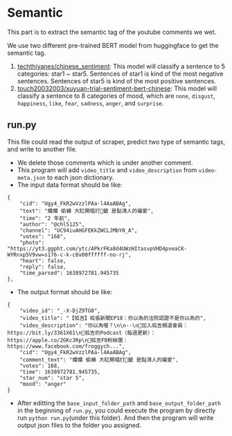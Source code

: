 # Semantic
This part is to extract the semantic tag of the youtube comments we wet.

We use two different pre-trained BERT model from huggingface to get the semantic tag.

1. [techthiyanes/chinese_sentiment](https://huggingface.co/techthiyanes/chinese_sentiment): This model will classify a sentence to 5 categories: star1 ~ star5. Sentences of star1 is kind of the most negative sentences. Sentences of star5 is kind of the most positive sentences.
2. [touch20032003/xuyuan-trial-sentiment-bert-chinese](https://huggingface.co/touch20032003/xuyuan-trial-sentiment-bert-chinese): This model will classify a sentence to 8 categories of mood, which are `none`, `disgust`, `happiness`, `like`, `fear`, `sadness`, `anger`, and `surprise`.

## run.py
This file could read the output of scraper, predict two type of semantic tags, and write to another file.

* We delete those comments which is under another comment.
* This program will add `video_title` and `video_description` from `video-meta.json` to each json dictionary.
* The input data format should be like:

```
{
    "cid": "Ugy4_FkR2wVzzlPAa-l4AaABAg",
    "text": "爛爛 偷褲 大缸開唱打👋鎗 是黏清人的襊愛",
    "time": "2 年前",
    "author": "@chl5125",
    "channel": "UC94iuAHGFEKkZWCLJMbY0_A",
    "votes": "168",
    "photo": "https://yt3.ggpht.com/ytc/APkrFKa8d4UWzHItasvpVHD4pveaCK-WYRnxp5V9vw=s176-c-k-c0x00ffffff-no-rj",
    "heart": false,
    "reply": false,
    "time_parsed": 1638972781.945735
},
```

* The output format should be like:

```
{
    "video_id": "_-X-DjZ9TG0",
    "video_title": "【呱吉】呱張新聞EP18：你以為的法院認證不是你以為的",
    "video_description": "你以為喔？\n\n--\n📌加入呱吉頻道會員：https://bit.ly/3361X61\n📌呱吉的Podcast（每週更新）：https://apple.co/2GKc3Rp\n📌呱吉FB粉絲團：https://www.facebook.com/froggych...",
    "cid": "Ugy4_FkR2wVzzlPAa-l4AaABAg",
    "comment_text": "爛爛 偷褲 大缸開唱打👋鎗 是黏清人的襊愛",
    "votes": 168,
    "time": 1638972781.945735,
    "star_num": "star 5",
    "mood": "anger"
}
```


* After editting the `base_input_folder_path` and  `base_output_folder_path` in the beginning of `run.py`, you could execute the program by directly run `python run.py`(under this folder). And then the program will write output json files to the folder you assigned.